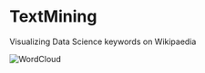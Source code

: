 # TextMining
Visualizing Data Science keywords on Wikipaedia

<img src="/franchiseBoyz/TextMining/WordCloud" alt="WordCloud" title="WordCloud">

